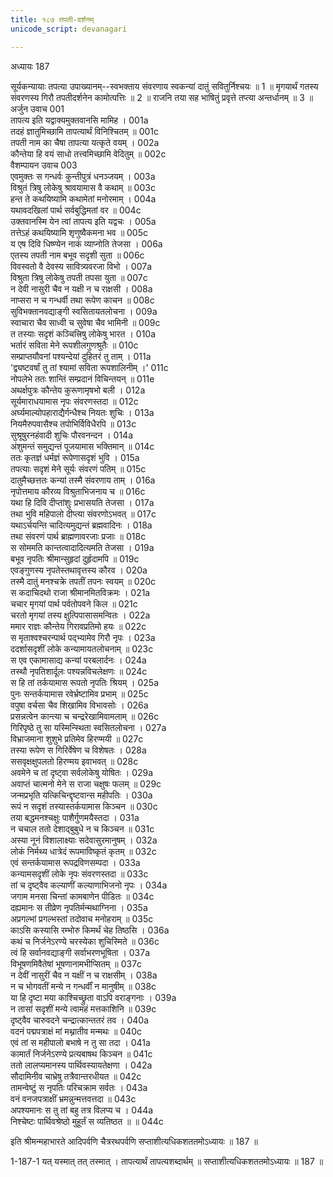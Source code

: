 ```yaml
---
title: १८७ तपती-दर्शनम्
unicode_script: devanagari

---
```



अध्यायः 187

सूर्यकन्यायाः तपत्या उपाख्यानम्--स्वभक्ताय संवरणाय स्वकन्यां दातुं सवितुर्निश्चयः ॥ 1 ॥ मृगयार्थं गतस्य संवरणस्य गिरौ तपतीदर्शनेन कामोत्पत्तिः ॥ 2 ॥ राजनि तया सह भाषितुं प्रवृत्ते तप्त्या अन्तर्धानम् ॥ 3 ॥
अर्जुन उवाच 	001  
तापत्य इति यद्वाक्यमुक्तवानसि मामिह ।	001a  
तदहं ज्ञातुमिच्छामि तापत्यार्थं विनिश्चितम् ॥	001c  
तपती नाम का चैषा तापत्या यत्कृते वयम् ।	002a  
कौन्तेया हि वयं साधो तत्त्वमिच्छामि वेदितुम् ॥	002c  
वैशम्पायन उवाच 	003  
एवमुक्तः स गन्धर्वः कुन्तीपुत्रं धनञ्जयम् ।	003a  
विश्रुतं त्रिषु लोकेषु श्रावयामास वै कथाम् ॥	003c  
हन्त ते कथयिष्यामि कथामेतां मनोरमाम् ।	004a  
यथावदखिलां पार्थ सर्वबुद्धिमतां वर ॥	004c  
उक्तवानस्मि येन त्वां तापत्य इति यद्वचः ।	005a  
तत्तेऽहं कथयिष्यामि शृणुष्वैकमना भव ॥	005c  
य एष दिवि धिष्ण्येन नाकं व्याप्नोति तेजसा ।	006a  
एतस्य तपती नाम बभूव सदृशी सुता ॥	006c  
विवस्वतो वै देवस्य सावित्र्यवरजा विभो ।	007a  
विश्रुता त्रिषु लोकेषु तपती तपसा युता ॥	007c  
न देवी नासुरी चैव न यक्षी न च राक्षसी ।	008a  
नाप्सरा न च गन्धर्वी तथा रूपेण काचन ॥	008c  
सुविभक्तानवद्याङ्गी स्वसितायतलोचना ।	009a  
स्वाचारा चैव साध्वी च सुवेषा चैव भामिनी ॥	009c  
त तस्याः सदृशं कञ्चित्त्रिषु लोकेषु भारत ।	010a  
भर्तारं सविता मेने रूपशीलगुणश्रुतैः ॥	010c  
सम्प्राप्तयौवनां पश्यन्देयां दुहितरं तु ताम् ।	011a  
\'द्व्यष्टवर्षां तु तां श्यामां सविता रूपशालिनीम् ।\'	011c  
नोपलेभे ततः शान्तिं सम्प्रदानं विचिन्तयन् ॥	011e  
अथर्क्षपुत्रः कौन्तेय कुरूणामृषभो बली ।	012a  
सूर्यमाराधयामास नृपः संवरणस्तदा ॥	012c  
अर्घ्यमाल्योपहाराद्यैर्गन्धैश्च नियतः शुचिः ।	013a  
नियमैरुपवासैश्च तपोभिर्विविधैरपि ॥	013c  
सुश्रूषुरनहंवादी शुचिः पौरवनन्दन ।	014a  
अंशुमन्तं समुद्यन्तं पूजयामास भक्तिमान् ॥	014c  
ततः कृतज्ञं धर्मज्ञं रूपेणासदृशं भुवि ।	015a  
तपत्याः सदृशं मेने सूर्यः संवरणं पतिम् ॥	015c  
दातुमैच्छत्ततः कन्यां तस्मै संवरणाय ताम् ।	016a  
नृपोत्तमाय कौरव्य विश्रुताभिजनाय च ॥	016c  
यथा हि दिवि दीप्तांशुः प्रभासयति तेजसा ।	017a  
तथा भुवि महिपालो दीप्त्या संवरणोऽभवत् ॥	017c  
यथाऽर्चयन्ति चादित्यमुद्यन्तं ब्रह्मवादिनः ।	018a  
तथा संवरणं पार्थ ब्राह्मणावरजाः प्रजाः ॥	018c  
स सोममति कान्तत्वादादित्यमति तेजसा ।	019a  
बभूव नृपतिः श्रीमान्सुहृदां दुर्हृदामपि ॥	019c  
एवङ्गुणस्य नृपतेस्तथावृत्तस्य कौरव ।	020a  
तस्मै दातुं मनश्चक्रे तपतीं तपनः स्वयम् ॥	020c  
स कदाचिदथो राजा श्रीमानमितविक्रमः ।	021a  
चचार मृगयां पार्थ पर्वतोपवने किल ॥	021c  
चरतो मृगयां तस्य क्षुत्पिपासासमन्वितः ।	022a  
ममार राज्ञः कौन्तेय गिरावप्रतिमो हयः ॥	022c  
स मृताश्वश्चरन्पार्थ पद्भ्यामेव गिरौ नृपः ।	023a  
ददर्शासदृशीं लोके कन्यामायतलोचनाम् ॥	023c  
स एव एकामासाद्य कन्यां परबलार्दनः ।	024a  
तस्थौ नृपतिशार्दूलः पश्यन्नविचलेक्षणः ॥	024c  
स हि तां तर्कयामास रूपतो नृपतिः श्रियम् ।	025a  
पुनः सन्तर्कयामास रवेर्भ्रष्टामिव प्रभाम् ॥	025c  
वपुषा वर्चसा चैव शिखामिव विभावसोः ।	026a  
प्रसन्नत्वेन कान्त्या च चन्द्ररेखामिवामलाम् ॥	026c  
गिरिपृष्ठे तु सा यस्मिन्स्थिता स्वसितलोचना ।	027a  
विभ्राजमाना शुशुभे प्रतिमेव हिरण्मयी ॥	027c  
तस्या रूपेण स गिरिर्वेषेण च विशेषतः ।	028a  
ससवृक्षक्षुपलतो हिरण्मय इवाभवत् ॥	028c  
अवमेने च तां दृष्ट्वा सर्वलोकेषु योषितः ।	029a  
अवाप्तं चात्मनो मेने स राजा चक्षुषः फलम् ॥	029c  
जन्मप्रभृति यत्किचिन्द्दृष्टवान्स महीपतिः ।	030a  
रूपं न सदृशं तस्यास्तर्कयामास किञ्चन ॥	030c  
तया बद्धमनश्चक्षुः पाशैर्गुणमयैस्तदा ।	031a  
न चचाल ततो देशाद्बुबुधे न च किञ्चन ॥	031c  
अस्या नूनं विशालाक्ष्याः सदेवासुरमानुषम् ।	032a  
लोकं निर्मथ्य धात्रेदं रूपमाविष्कृतं कृतम् ॥	032c  
एवं सन्तर्कयामास रूपद्रविणसम्पदा ।	033a  
कन्यामसदृशीं लोके नृपः संवरणस्तदा ॥	033c  
तां च दृष्ट्वैव कल्याणीं कल्याणाभिजनो नृपः ।	034a  
जगाम मनसा चिन्तां कामबाणेन पीडितः ॥	034c  
दह्यमानः स तीव्रेण नृपतिर्मन्मथाग्निना ।	035a  
अप्रगल्भां प्रगल्भस्तां तदोवाच मनोहराम् ॥	035c  
काऽसि कस्यासि रम्भोरु किमर्थं चेह तिष्ठसि ।	036a  
कथं च निर्जनेऽरण्ये चरस्येका शुचिस्मिते ॥	036c  
त्वं हि सर्वानवद्याङ्गी सर्वाभरणभूषिता ।	037a  
विभूषणमिवैतेषां भूषणानामभीप्सितम् ॥	037c  
न देवीं नासुरीं चैव न यक्षीं न च राक्षसीम् ।	038a  
न च भोगवतीं मन्ये न गन्धर्वीं न मानुषीम् ॥	038c  
या हि दृष्टा मया काश्चिच्छ्रुता वाऽपि वराङ्गनाः ।	039a  
न तासां सदृशीं मन्ये त्वामहं मत्तकाशिनि ॥	039c  
दृष्ट्वैव चारुवदने चन्द्रात्कान्ततरं तव ।	040a  
वदनं पद्मपत्राक्षं मां मथ्नातीव मन्मथः ॥	040c  
एवं तां स महीपालो बभाषे न तु सा तदा ।	041a  
कामार्तं निर्जनेऽरण्ये प्रत्यबाषथ किञ्चन ॥	041c  
ततो लालप्यमानस्य पार्थिवस्यायतेक्षणा ।	042a  
सौदामिनीव चाभ्रेषु तत्रैवान्तरधीयत ॥	042c  
तामन्वेष्टुं स नृपतिः परिचक्राम सर्वतः ।	043a  
वनं वनजपत्राक्षीं भ्रमन्नुन्मत्तवत्तदा ॥	043c  
अपश्यमानः स तु तां बहु तत्र विलप्य च ।	044a  
निश्चेष्टः पार्थिवश्रेष्ठो मुहूर्तं स व्यतिष्ठत ॥ ॥	044c  

इति श्रीमन्महाभारते आदिपर्वणि चैत्ररथपर्वणि सप्ताशीत्यधिकशततमोऽध्यायः ॥ 187 ॥

1-187-1 यत् यस्मात् तत् तस्मात् । तापत्यार्थं तापत्यशब्दार्थम् ॥ सप्ताशीत्यधिकशततमोऽध्यायः ॥ 187 ॥